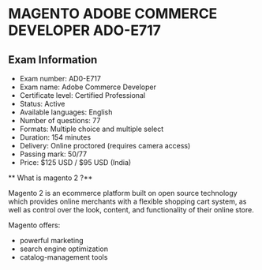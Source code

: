 # MAGENTO ADOBE COMMERCE DEVELOPER ADO-E717

## Exam Information

* Exam number: AD0-E717  
* Exam name: Adobe Commerce Developer  
* Certificate level: Certified Professional  
* Status: Active  
* Available languages: English  
* Number of questions: 77  
* Formats: Multiple choice and multiple select  
* Duration: 154 minutes  
* Delivery: Online proctored (requires camera access)  
* Passing mark: 50/77  
* Price: $125 USD / $95 USD (India)  

** What is magento 2 ?**  

Magento 2 is an ecommerce platform built on open source technology which provides online merchants with a flexible shopping cart system, as well as control over the look, content, and functionality of their online store. 

Magento offers:  

* powerful marketing  
* search engine optimization  
* catalog-management tools  

